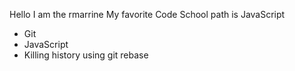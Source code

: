 Hello I am the rmarrine
My favorite Code School path is JavaScript
* Git
* JavaScript
* Killing history using git rebase
